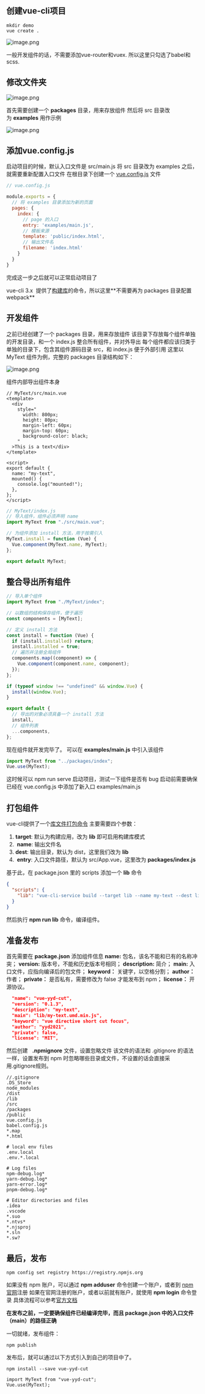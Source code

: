 ## 创建vue-cli项目

```
mkdir demo
vue create .
```

![image.png](https://p6-juejin.byteimg.com/tos-cn-i-k3u1fbpfcp/1a8be11acee442babc894cd2715ee597~tplv-k3u1fbpfcp-watermark.image?)

一般开发组件的话，不需要添加vue-router和vuex.
所以这里只勾选了babel和scss.

## 修改文件夹

![image.png](https://p1-juejin.byteimg.com/tos-cn-i-k3u1fbpfcp/33c496830f9b43db8db72a5361105b18~tplv-k3u1fbpfcp-watermark.image?)

首先需要创建一个 **packages** 目录，用来存放组件
然后将 src 目录改为 **examples** 用作示例

![image.png](https://p3-juejin.byteimg.com/tos-cn-i-k3u1fbpfcp/be5375a3878f46d9bb4687113f06f073~tplv-k3u1fbpfcp-watermark.image?)

## 添加vue.config.js

启动项目的时候，默认入口文件是 src/main.js
将 src 目录改为 examples 之后，就需要重新配置入口文件
在根目录下创建一个 [vue.config.js](https://link.juejin.cn/?target=https%3A%2F%2Fcli.vuejs.org%2Fzh%2Fconfig%2F%23vue-config-js "https://cli.vuejs.org/zh/config/#vue-config-js") 文件

```js
// vue.config.js

module.exports = {
  // 将 examples 目录添加为新的页面
  pages: {
    index: {
      // page 的入口
      entry: 'examples/main.js',
      // 模板来源
      template: 'public/index.html',
      // 输出文件名
      filename: 'index.html'
    }
  }
}
```

完成这一步之后就可以正常启动项目了

vue-cli 3.x  提供了[构建库](https://link.juejin.cn/?target=https%3A%2F%2Fcli.vuejs.org%2Fzh%2Fguide%2Fbuild-targets.html%23%25E5%25BA%2593 "https://cli.vuejs.org/zh/guide/build-targets.html#%E5%BA%93")的命令，所以这里**不需要再为 packages 目录配置 webpack**

## 开发组件

之前已经创建了一个 packages 目录，用来存放组件
该目录下存放每个组件单独的开发目录，和一个 index.js 整合所有组件，并对外导出
每个组件都应该归类于单独的目录下，包含其组件源码目录 src，和 index.js 便于外部引用
这里以 MyText 组件为例，完整的 packages 目录结构如下：

![image.png](https://p6-juejin.byteimg.com/tos-cn-i-k3u1fbpfcp/9b4d2d0092234f5fadba88ac9d7b1e96~tplv-k3u1fbpfcp-watermark.image?)

组件内部导出组件本身

```vue
// MyText/src/main.vue
<template>
  <div
    style="
      width: 800px;
      height: 80px;
      margin-left: 60px;
      margin-top: 60px;
      background-color: black;
    "
  >This is a text</div>
</template>

<script>
export default {
  name: "my-text",
  mounted() {
    console.log("mounted!");
  },
};
</script>

```
```js
// MyText/index.js
// 导入组件，组件必须声明 name
import MyText from "./src/main.vue";

// 为组件添加 install 方法，用于按需引入
MyText.install = function (Vue) {
  Vue.component(MyText.name, MyText);
};

export default MyText;

```

## 整合导出所有组件

```js
// 导入单个组件
import MyText from "./MyText/index";

// 以数组的结构保存组件，便于遍历
const components = [MyText];

// 定义 install 方法
const install = function (Vue) {
  if (install.installed) return;
  install.installed = true;
  // 遍历并注册全局组件
  components.map((component) => {
    Vue.component(component.name, component);
  });
};

if (typeof window !== "undefined" && window.Vue) {
  install(window.Vue);
}

export default {
  // 导出的对象必须具备一个 install 方法
  install,
  // 组件列表
  ...components,
};

```

现在组件就开发完毕了。
可以在 **examples/main.js** 中引入该组件

```js
import MyText from "../packages/index";
Vue.use(MyText);
```

这时候可以 npm run serve 启动项目，测试一下组件是否有 bug
启动前需要确保已经在 vue.config.js 中添加了新入口 examples/main.js

## 打包组件

vue-cli提供了一个[库文件打包命令](https://link.juejin.cn?target=https%3A%2F%2Fcli.vuejs.org%2Fzh%2Fguide%2Fbuild-targets.html%23%25E5%25BA%2593 "https://cli.vuejs.org/zh/guide/build-targets.html#%E5%BA%93")
主要需要四个参数：
1.  **target**: 默认为构建应用，改为 **lib** 即可启用构建库模式
2.  **name**: 输出文件名
3.  **dest**: 输出目录，默认为 dist，这里我们改为 **lib**
4.  **entry**: 入口文件路径，默认为 src/App.vue，这里改为 **packages/index.js**

基于此，在 package.json 里的 scripts 添加一个 **lib** 命令

```json
{
  "scripts": {
    "lib": "vue-cli-service build --target lib --name my-text --dest lib packages/index.js"
  }
}
```

然后执行 **npm run lib** 命令，编译组件。

## 准备发布

首先需要在 **package.json** 添加组件信息
**name:** 包名，该名不能和已有的名称冲突；
**version:** 版本号，不能和历史版本号相同；
**description:** 简介；
**main:** 入口文件，应指向编译后的包文件；
**keyword：** 关键字，以空格分割；
**author：** 作者；
**private：** 是否私有，需要修改为 false 才能发布到 npm；
**license：** 开源协议。

```json
  "name": "vue-yyd-cut",
  "version": "0.1.3",
  "description": "my-text",
  "main": "lib/my-text.umd.min.js",
  "keyword": "vue directive short cut focus",
  "author": "yyd2021",
  "private": false,
  "license": "MIT",
```

然后创建   **.npmignore** 文件，设置忽略文件
该文件的语法和 .gitignore 的语法一样，设置发布到 npm 时忽略哪些目录或文件，不设置的话会直接采用.gitignore规则。

```
//.gitignore
.DS_Store
node_modules
/dist
/lib
/src
/packages
/public
vue.config.js
babel.config.js
*.map
*.html

# local env files
.env.local
.env.*.local

# Log files
npm-debug.log*
yarn-debug.log*
yarn-error.log*
pnpm-debug.log*

# Editor directories and files
.idea
.vscode
*.suo
*.ntvs*
*.njsproj
*.sln
*.sw?
```

## 最后，发布

```
npm config set registry https://registry.npmjs.org
```

如果没有 npm 账户，可以通过 **npm adduser** 命令创建一个账户，或者到 [npm 官网](https://link.juejin.cn?target=https%3A%2F%2Fwww.npmjs.com "https://www.npmjs.com")注册
如果在官网注册的账户，或者以前就有账户，就使用 **npm login** 命令登录
具体流程可以参考[官方文档](https://link.juejin.cn?target=https%3A%2F%2Fwww.npmjs.cn%2Fgetting-started%2Fpublishing-npm-packages%2F "https://www.npmjs.cn/getting-started/publishing-npm-packages/")

**在发布之前，一定要确保组件已经编译完毕，而且 package.json 中的入口文件（main）的路径正确**

一切就绪，发布组件：

```
npm publish
```

发布后，就可以通过以下方式引入到自己的项目中了。

```
npm install --save vue-yyd-cut
```

```
import MyText from "vue-yyd-cut";
Vue.use(MyText);
```





















